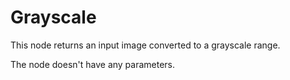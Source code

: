 # Grayscale

This node returns an input image converted to a grayscale range.

The node doesn't have any parameters.
